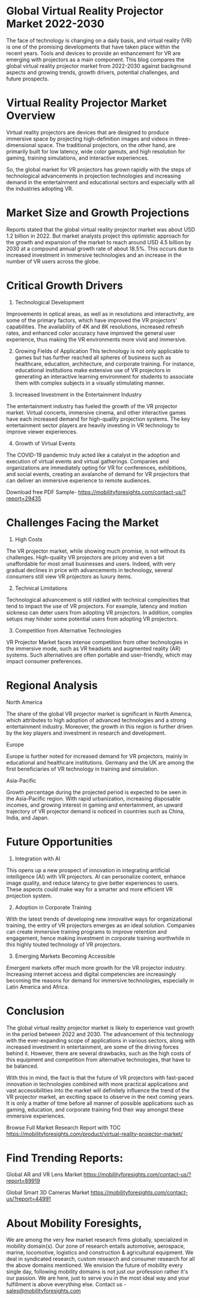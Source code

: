 # Global Virtual Reality Projector Market 2022-2030

The face of technology is changing on a daily basis, and virtual reality (VR) is one of the promising developments that have taken place within the recent years. Tools and devices to provide an enhancement for VR are emerging with projectors as a main component. This blog compares the global virtual reality projector market from 2022-2030 against background aspects and growing trends, growth drivers, potential challenges, and future prospects.

# Virtual Reality Projector Market Overview

Virtual reality projectors are devices that are designed to produce immersive space by projecting high-definition images and videos in three-dimensional space. The traditional projectors, on the other hand, are primarily built for low latency, wide color gamuts, and high resolution for gaming, training simulations, and interactive experiences.

So, the global market for VR projectors has grown rapidly with the steps of technological advancements in projection technologies and increasing demand in the entertainment and educational sectors and especially with all the industries adopting VR.

# Market Size and Growth Projections

Reports stated that the global virtual reality projector market was about USD 1.2 billion in 2022. But market analysts project this optimistic approach for the growth and expansion of the market to reach around USD 4.5 billion by 2030 at a compound annual growth rate of about 18.5%. This occurs due to increased investment in immersive technologies and an increase in the number of VR users across the globe.

# Critical Growth Drivers

1. Technological Development

Improvements in optical areas, as well as in resolutions and interactivity, are some of the primary factors, which have improved the VR projectors' capabilities. The availability of 4K and 8K resolutions, increased refresh rates, and enhanced color accuracy have improved the general user experience, thus making the VR environments more vivid and immersive.

2. Growing Fields of Application
This technology is not only applicable to games but has further reached all spheres of business such as healthcare, education, architecture, and corporate training. For instance, educational institutions make extensive use of VR projectors in generating an interactive learning environment for students to associate them with complex subjects in a visually stimulating manner.

3. Increased Investment in the Entertainment Industry

The entertainment industry has fueled the growth of the VR projector market. Virtual concerts, immersive cinema, and other interactive games have each increased demand for high-quality projection systems. The key entertainment sector players are heavily investing in VR technology to improve viewer experiences.

4. Growth of Virtual Events

The COVID-19 pandemic truly acted like a catalyst in the adoption and execution of virtual events and virtual gatherings. Companies and organizations are immediately opting for VR for conferences, exhibitions, and social events, creating an avalanche of demand for VR projectors that can deliver an immersive experience to remote audiences.

Download free PDF Sample- https://mobilityforesights.com/contact-us/?report=29435

# Challenges Facing the Market

1. High Costs

The VR projector market, while showing much promise, is not without its challenges. High-quality VR projectors are pricey and even a bit unaffordable for most small businesses and users. Indeed, with very gradual declines in price with advancements in technology, several consumers still view VR projectors as luxury items.

2. Technical Limitations

Technological advancement is still riddled with technical complexities that tend to impact the use of VR projectors. For example, latency and motion sickness can deter users from adopting VR projectors. In addition, complex setups may hinder some potential users from adopting VR projectors.

3. Competition from Alternative Technologies

VR Projector Market faces intense competition from other technologies in the immersive mode, such as VR headsets and augmented reality (AR) systems. Such alternatives are often portable and user-friendly, which may impact consumer preferences.

# Regional Analysis

North America

The share of the global VR projector market is significant in North America, which attributes to high adoption of advanced technologies and a strong entertainment industry. Moreover, the growth in this region is further driven by the key players and investment in research and development.

Europe

Europe is further noted for increased demand for VR projectors, mainly in educational and healthcare institutions. Germany and the UK are among the first beneficiaries of VR technology in training and simulation.

Asia-Pacific

Growth percentage during the projected period is expected to be seen in the Asia-Pacific region. With rapid urbanization, increasing disposable incomes, and growing interest in gaming and entertainment, an upward trajectory of VR projector demand is noticed in countries such as China, India, and Japan.

# Future Opportunities

1. Integration with AI

This opens up a new prospect of innovation in integrating artificial intelligence (AI) with VR projectors. AI can personalize content, enhance image quality, and reduce latency to give better experiences to users. These aspects could make way for a smarter and more efficient VR projection system.

2. Adoption in Corporate Training

With the latest trends of developing new innovative ways for organizational training, the entry of VR projectors emerges as an ideal solution. Companies can create immersive training programs to improve retention and engagement, hence making investment in corporate training worthwhile in this highly touted technology of VR projectors.

3. Emerging Markets Becoming Accessible

Emergent markets offer much more growth for the VR projector industry. Increasing internet access and digital competencies are increasingly becoming the reasons for demand for immersive technologies, especially in Latin America and Africa.

# Conclusion

The global virtual reality projector market is likely to experience vast growth in the period between 2022 and 2030. The advancement of this technology with the ever-expanding scope of applications in various sectors, along with increased investment in entertainment, are some of the driving forces behind it. However, there are several drawbacks, such as the high costs of this equipment and competition from alternative technologies, that have to be balanced.

With this in mind, the fact is that the future of VR projectors with fast-paced innovation in technologies combined with more practical applications and vast accessibilities into the market will definitely influence the trend of the VR projector market, an exciting space to observe in the next coming years. It is only a matter of time before all manner of possible applications such as gaming, education, and corporate training find their way amongst these immersive experiences.

Browse Full Market Research Report with TOC https://mobilityforesights.com/product/virtual-reality-projector-market/


# Find Trending Reports:

Global AR and VR Lens Market https://mobilityforesights.com/contact-us/?report=89919

Global Smart 3D Cameras Market https://mobilityforesights.com/contact-us/?report=44991



# About Mobility Foresights,
We are among the very few market research firms globally, specialized in mobility domain(s). Our zone of research entails automotive, aerospace, marine, locomotive, logistics and construction & agricultural equipment. We deal in syndicated research, custom research and consumer research for all the above domains mentioned.
We envision the future of mobility every single day, following mobility domains is not just our profession rather it's our passion. We are here, just to serve you in the most ideal way and your fulfillment is above everything else. Contact us -  sales@mobilityforesights.com
